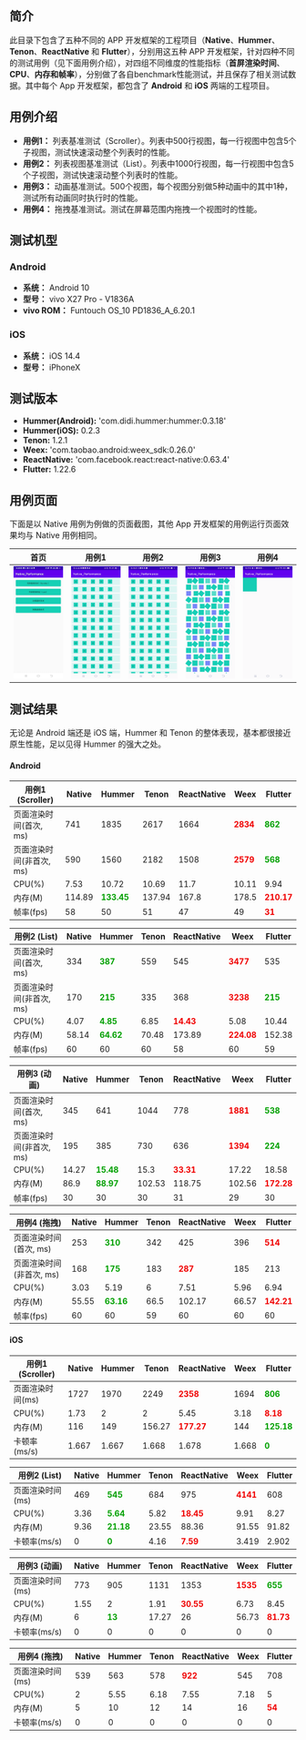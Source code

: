 ## 简介
此目录下包含了五种不同的 APP 开发框架的工程项目（**Native**、**Hummer**、**Tenon**、**ReactNative** 和 **Flutter**），分别用这五种 APP 开发框架，针对四种不同的测试用例（见下面用例介绍），对四组不同维度的性能指标（**首屏渲染时间**、**CPU**、**内存和帧率**），分别做了各自benchmark性能测试，并且保存了相关测试数据。其中每个 App 开发框架，都包含了 **Android** 和 **iOS** 两端的工程项目。

## 用例介绍
- **用例1：** 列表基准测试（Scroller）。列表中500行视图，每一行视图中包含5个子视图，测试快速滚动整个列表时的性能。
- **用例2：** 列表视图基准测试（List）。列表中1000行视图，每一行视图中包含5个子视图，测试快速滚动整个列表时的性能。
- **用例3：** 动画基准测试。500个视图，每个视图分别做5种动画中的其中1种，测试所有动画同时执行时的性能。
- **用例4：** 拖拽基准测试。测试在屏幕范围内拖拽一个视图时的性能。

## 测试机型
### Android
- **系统：** Android 10
- **型号：** vivo X27 Pro - V1836A
- **vivo ROM：** Funtouch OS_10  PD1836_A_6.20.1
### iOS
- **系统：** iOS 14.4
- **型号：** iPhoneX

## 测试版本
- **Hummer(Android):** 'com.didi.hummer:hummer:0.3.18'
- **Hummer(iOS):** 0.2.3
- **Tenon:** 1.2.1
- **Weex:** 'com.taobao.android:weex_sdk:0.26.0'
- **ReactNative:** 'com.facebook.react:react-native:0.63.4'
- **Flutter:** 1.22.6

## 用例页面
下面是以 Native 用例为例做的页面截图，其他 App 开发框架的用例运行页面效果均与 Native 用例相同。

| 首页 | 用例1 | 用例2 | 用例3 | 用例4 |
| ---- | ---- | ---- | ---- | ---- |
| ![首页](../screenshots/screenshot_native_home.jpg) | ![用例1](../screenshots/screenshot_native_scroller.gif) | ![用例2](../screenshots/screenshot_native_list.gif) | ![用例3](../screenshots/screenshot_native_animation.gif) | ![用例4](../screenshots/screenshot_native_drag.gif) |

## 测试结果
无论是 Android 端还是 iOS 端，Hummer 和 Tenon 的整体表现，基本都很接近原生性能，足以见得 Hummer 的强大之处。

#### Android
| 用例1 (Scroller) | Native | Hummer | Tenon | ReactNative | Weex | Flutter |
|-|-|-|-|-|-|-|
| 页面渲染时间(首次, ms) | 741 | 1835 | 2617 | 1664 | <font color="#f00000"><b>2834</b></font> | <font color="#00a000"><b>862</b></font> |
| 页面渲染时间(非首次, ms) | 590 | 1560 | 2182 | 1508 | <font color="#f00000"><b>2579</b></font> | <font color="#00a000"><b>568</b></font> |
| CPU(%) | 7.53 | 10.72 | 10.69 | 11.7 | 10.11 | 9.94 |
| 内存(M) | 114.89 | <font color="#00a000"><b>133.45</b></font> | 137.94 | 167.8 | 178.5 | <font color="#f00000"><b>210.17</b></font> |
| 帧率(fps) | 58 | 50 | 51 | 47 | 49 | <font color="#f00000"><b>31</b></font> |

| 用例2 (List) | Native | Hummer | Tenon | ReactNative | Weex | Flutter |
|-|-|-|-|-|-|-|
| 页面渲染时间(首次, ms) | 334 | <font color="#00a000"><b>387</b></font> | 559 | 545 | <font color="#f00000"><b>3477</b></font> | 535 |
| 页面渲染时间(非首次, ms) | 170 | <font color="#00a000"><b>215</b></font> | 335 | 368 | <font color="#f00000"><b>3238</b></font> | <font color="#00a000"><b>215</b></font> |
| CPU(%) | 4.07 | <font color="#00a000"><b>4.85</b></font> | 6.85 | <font color="#f00000"><b>14.43</b></font> | 5.08 | 10.44 |
| 内存(M) | 58.14 | <font color="#00a000"><b>64.62</b></font> | 70.48 | 173.89 | <font color="#f00000"><b>224.08</b></font> | 152.38 |
| 帧率(fps) | 60 | 60 | 60 | 58 | 60 | 59 |

| 用例3 (动画) | Native | Hummer | Tenon | ReactNative | Weex | Flutter |
|-|-|-|-|-|-|-|
| 页面渲染时间(首次, ms) | 345 | 641 | 1044 | 778 | <font color="#f00000"><b>1881</b></font> | <font color="#00a000"><b>538</b></font> |
| 页面渲染时间(非首次, ms) | 195 | 385 | 730 | 636 | <font color="#f00000"><b>1394</b></font> | <font color="#00a000"><b>224</b></font> |
| CPU(%) | 14.27 | <font color="#00a000"><b>15.48</b></font> | 15.3 | <font color="#f00000"><b>33.31</b></font> | 17.22 | 18.58 |
| 内存(M) | 86.9 | <font color="#00a000"><b>88.97</b></font> | 102.53 | 118.75 | 102.56 | <font color="#f00000"><b>172.28</b></font> |
| 帧率(fps) | 30 | 30 | 30 | 31 | 29 | 30 |

| 用例4 (拖拽) | Native | Hummer | Tenon | ReactNative | Weex | Flutter |
|-|-|-|-|-|-|-|
| 页面渲染时间(首次, ms) | 253 | <font color="#00a000"><b>310</b></font> | 342 | 425 | 396 | <font color="#f00000"><b>514</b></font> |
| 页面渲染时间(非首次, ms) | 168 | <font color="#00a000"><b>175</b></font> | 183 | <font color="#f00000"><b>287</b></font> | 185 | 213 |
| CPU(%) | 3.03 | 5.19 | 6 | 7.51 | 5.96 | 6.94 |
| 内存(M) | 55.55 | <font color="#00a000"><b>63.16</b></font> | 66.5 | 102.17 | 66.57 | <font color="#f00000"><b>142.21</b></font> |
| 帧率(fps) | 60 | 60 | 59 | 60 | 60 | 60 |


#### iOS
| 用例1 (Scroller) | Native | Hummer | Tenon | ReactNative | Weex | Flutter |
|-|-|-|-|-|-|-|
| 页面渲染时间(ms) | 1727 | 1970 | 2249 | <font color="#f00000"><b>2358</b></font> | 1694 | <font color="#00a000"><b>806</b></font> |
| CPU(%) | 1.73 | 2 | 2 | 5.45 | 3.18 | <font color="#f00000"><b>8.18</b></font> |
| 内存(M) | 116 | 149 | 156.27 | <font color="#f00000"><b>177.27</b></font> | 144 | <font color="#00a000"><b>125.18</b></font> |
| 卡顿率(ms/s) | 1.667 | 1.667 | 1.668 | 1.678 | 1.668 | <font color="#00a000"><b>0</b></font> |

| 用例2 (List) | Native | Hummer | Tenon | ReactNative | Weex | Flutter |
|-|-|-|-|-|-|-|
| 页面渲染时间(ms) | 469 | <font color="#00a000"><b>545</b></font> | 684 | 975 | <font color="#f00000"><b>4141</b></font> | 608 |
| CPU(%) | 3.36 | <font color="#00a000"><b>5.64</b></font> | 5.82 | <font color="#f00000"><b>18.45</b></font> | 9.91 | 8.27 |
| 内存(M) | 9.36 | <font color="#00a000"><b>21.18</b></font> | 23.55 | 88.36 | 91.55 | 91.82 |
| 卡顿率(ms/s) | 0 | <font color="#00a000"><b>0</b></font> | 4.16 | <font color="#f00000"><b>7.59</b></font> | 3.419 | 2.902 |

| 用例3 (动画) | Native | Hummer | Tenon | ReactNative | Weex | Flutter |
|-|-|-|-|-|-|-|
| 页面渲染时间(ms) | 773 | 905 | 1131 | 1353 | <font color="#f00000"><b>1535</b></font> | <font color="#00a000"><b>655</b></font> |
| CPU(%) | 1.55 | 2 | 1.91 | <font color="#f00000"><b>30.55</b></font> | 6.73 | 8.45 |
| 内存(M) | 6 | <font color="#00a000"><b>13</b></font> | 17.27 | 26 | 56.73 | <font color="#f00000"><b>81.73</b></font> |
| 卡顿率(ms/s) | 0 | 0 | 0 | 0 | 0 | 0 |

| 用例4 (拖拽) | Native | Hummer | Tenon | ReactNative | Weex | Flutter |
|-|-|-|-|-|-|-|
| 页面渲染时间(ms) | 539 | 563 | 578 | <font color="#f00000"><b>922</b></font> | 545 | 708 |
| CPU(%) | 2 | 5.55 | 6.18 | 7.55 | 7.18 | 5 |
| 内存(M) | 5 | 10 | 12 | 14 | 16 | <font color="#f00000"><b>54</b></font> |
| 卡顿率(ms/s) | 0 | 0 | 0 | 0 | 0 | 0 |

